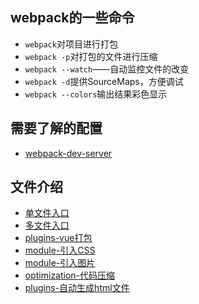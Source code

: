 ## webpack的一些命令

+ `webpack`对项目进行打包
+ `webpack -p`对打包的文件进行压缩
+ `webpack --watch`——自动监控文件的改变
+ `webpack -d`提供SourceMaps，方便调试
+ `webpack --colors`输出结果彩色显示

## 需要了解的配置

- [webpack-dev-server](https://webpack.js.org/configuration/dev-server/)

## 文件介绍

+ [单文件入口](./demo01/webpack.config.js)
+ [多文件入口](./demo02/webpack.config.js)
+ [plugins-vue打包](./demo03/webpack.config.js)
+ [module-引入CSS](./demo04/webpack.config.js)
+ [module-引入图片](./demo05/webpack.config.js)
+ [optimization-代码压缩](./demo06/webpack.config.js)
+ [plugins-自动生成html文件](./demo07/webpack.config.js)